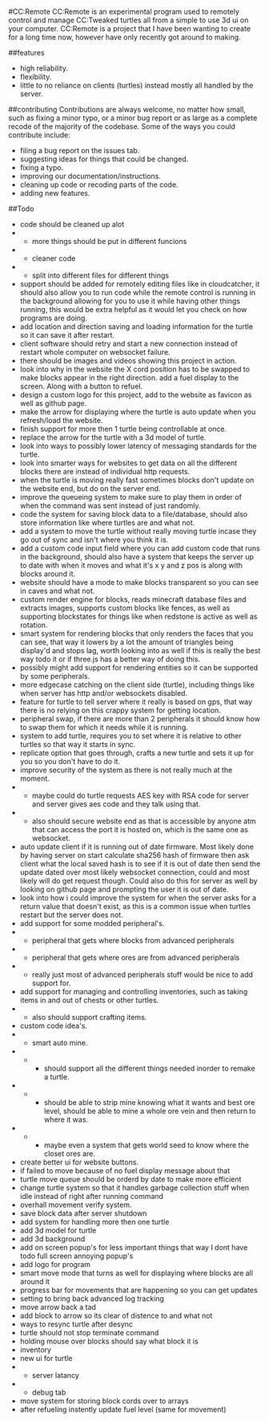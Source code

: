 #CC:Remote
CC:Remote is an experimental program used to remotely control and manage CC:Tweaked turtles all from a simple to use 3d ui on your computer. CC:Remote is a project that I have been wanting to create for a long time now, however have only recently got around to making.

##features
 - high reliability.
 - flexibility.
 - little to no reliance on clients (turtles) instead mostly all handled by the server.

##contributing
Contributions are always welcome, no matter how small, such as fixing a minor typo, or a minor bug report or as large as a complete recode of the majority of the codebase. Some of the ways you could contribute include:
 - filing a bug report on the issues tab.
 - suggesting ideas for things that could be changed.
 - fixing a typo.
 - improving our documentation/instructions.
 - cleaning up code or recoding parts of the code. 
 - adding new features.



##Todo
 - code should be cleaned up alot
 - - more things should be put in different funcions
 - - cleaner code
 - - split into different files for different things
 - support should be added for remotely editing files like in cloudcatcher, it should also allow you to run code while the remote control is running in the background allowing for you to use it while having other things running, this would be extra helpful as it would let you check on how programs are doing.
 - add location and direction saving and loading information for the turtle so it can save it after restart.
 - client software should retry and start a new connection instead of restart whole computer on websocket failure.
 - there should be images and videos showing this project in action.
 - look into why in the website the X cord position has to be swapped to make blocks appear in the right direction.
 add a fuel display to the screen. Along with a button to refuel.
 - design a custom logo for this project, add to the website as favicon as well as github page.
 - make the arrow for displaying where the turtle is auto update when you refresh/load the website.
 - finish support for more then 1 turtle being controllable at once.
 - replace the arrow for the turtle with a 3d model of turtle.
 - look into ways to possibly lower latency of messaging standards for the turtle.
 - look into smarter ways for websites to get data on all the different blocks there are instead of individual http requests.
 - when the turtle is moving really fast sometimes blocks don't update on the website end, but do on the server end.
 - improve the queueing system to make sure to play them in order of when the command was sent instead of just randomly.
 - code the system for saving block data to a file/database, should also store information like where turtles are and what not.
 - add a system to move the turtle without really moving turtle incase they go out of sync and isn't where you think it is.
 - add a custom code input field where you can add custom code that runs in the background, should also have a system that keeps the server up to date with when it moves and what it's x y and z pos is along with blocks around it.
 - website should have a mode to make blocks transparent so you can see in caves and what not.
 - custom render engine for blocks, reads minecraft database files and extracts images, supports custom blocks like fences, as well as supporting blockstates for things like when redstone is active as well as rotation.
 - smart system for rendering blocks that only renders the faces that you can see, that way it lowers by a lot the amount of triangles being display'd and stops lag, worth looking into as well if this is really the best way todo it or if three.js has a better way of doing this. 
 - possibly might add support for rendering entities so it can be supported by some peripherals.
 - more edgecase catching on the client side (turtle), including things like when server has http and/or websockets disabled.
 - feature for turtle to tell server where it really is based on gps, that way there is no relying on this crappy system for getting location.
 - peripheral swap, if there are more than 2 peripherals it should know how to swap them for which it needs while it is running. 
 - system to add turtle, requires you to set where it is relative to other turtles so that way it starts in sync.
 - replicate option that goes through, crafts a new turtle and sets it up for you so you don't have to do it.
 - improve security of the system as there is not really much at the moment.
 - - maybe could do turtle requests AES key with RSA code for server and server gives aes code and they talk using that.
 - - also should secure website end as that is accessible by anyone atm that can access the port it is hosted on, which is the same one as websocket. 
 - auto update client if it is running out of date firmware. Most likely done by having server on start calculate sha256 hash of firmware then ask client what the local saved hash is to see if it is out of date then send the update dated over most likely websocket connection, could and most likely will do get request though. Could also do this for server as well by looking on github page and prompting the user it is out of date.
 - look into how i could improve the system for when the server asks for a return value that doesn't exist, as this is a common issue when turtles restart but the server does not.
 - add support for some modded peripheral's.
 - - peripheral that gets where blocks from advanced peripherals  
 - - peripheral that gets where ores are from advanced peripherals
 - - really just most of advanced peripherals stuff would be nice to add support for.
 - add support for managing and controlling inventories, such as taking items in and out of chests or other turtles.
 - - also should support crafting items.
 - custom code idea's.
 - - smart auto mine.
 - - - should support all the different things needed inorder to remake a turtle.
 - - - should be able to strip mine knowing what it wants and best ore level, should be able to mine a whole ore vein and then return to where it was.
 - - - maybe even a system that gets world seed to know where the closet ores are.
 - create better ui for website buttons.
 - if failed to move because of no fuel display message about that
 - turtle move queue should be orderd by date to make more efficient
 - change turtle system so that it handles garbage collection stuff when idle instead of right after running command
 - overhall movement verify system.
 - save block data after server shutdown
 - add system for handling more then one turtle
 - add 3d model for turtle
 - add 3d background
 - add on screen popup's for less important things that way I dont have todo full screen annoying popup's 
 - add logo for program
 - smart move mode that turns as well for displaying where blocks are all around it
 - progress bar for movements that are happening so you can get updates
 - setting to bring back advanced log tracking
 - move arrow back a tad
 - add block to arrow so its clear of distence to and what not
 - ways to resync turtle after desync
 - turtle should not stop terminate command
 - holding mouse over blocks should say what block it is
 - inventory
 - new ui for turtle
 - - server latancy
 - - debug tab
 - move system for storing block cords over to arrays
 - after refueling instently update fuel level (same for movement)